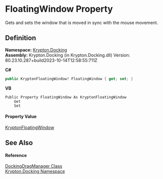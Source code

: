 # FloatingWindow Property


Gets and sets the window that is moved in sync with the mouse movement.



## Definition
**Namespace:** <a href="98399376-cf41-9454-4b4d-4fab2ca20bc7.md">Krypton.Docking</a>  
**Assembly:** Krypton.Docking (in Krypton.Docking.dll) Version: 80.23.10.287+build2023-10-14T12:58:55:711Z

**C#**
``` C#
public KryptonFloatingWindow? FloatingWindow { get; set; }
```
**VB**
``` VB
Public Property FloatingWindow As KryptonFloatingWindow
	Get
	Set
```



#### Property Value
<a href="f85c60bf-8bb1-2e91-bb79-52c513e57d37.md">KryptonFloatingWindow</a>

## See Also


#### Reference
<a href="19778691-abac-8e23-120e-b1812d34bcd8.md">DockingDragManager Class</a>  
<a href="98399376-cf41-9454-4b4d-4fab2ca20bc7.md">Krypton.Docking Namespace</a>  
